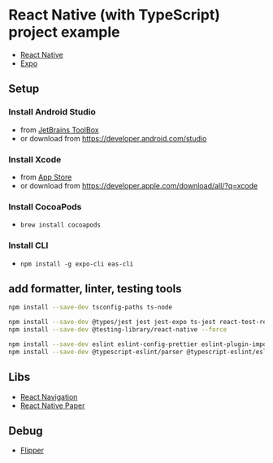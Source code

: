 # React Native (with TypeScript) project example

- [React Native](https://reactnative.dev/)
- [Expo](https://docs.expo.dev/)

## Setup

### Install Android Studio

- from [JetBrains ToolBox](https://www.jetbrains.com/toolbox-app/)
- or download from <https://developer.android.com/studio>

### Install Xcode

- from [App Store](https://apps.apple.com/jp/app/xcode/id497799835)
- or download from <https://developer.apple.com/download/all/?q=xcode>

### Install CocoaPods

- `brew install cocoapods`

### Install CLI

- `npm install -g expo-cli eas-cli`

## add formatter, linter, testing tools

```sh
npm install --save-dev tsconfig-paths ts-node

npm install --save-dev @types/jest jest jest-expo ts-jest react-test-renderer@18.0.0
npm install --save-dev @testing-library/react-native --force

npm install --save-dev eslint eslint-config-prettier eslint-plugin-import eslint-plugin-jest eslint-plugin-react prettier
npm install --save-dev @typescript-eslint/parser @typescript-eslint/eslint-plugin eslint-import-resolver-typescript
```

## Libs

- [React Navigation](https://reactnavigation.org/)
- [React Native Paper](https://reactnativepaper.com/)

## Debug

- [Flipper](https://fbflipper.com/)
